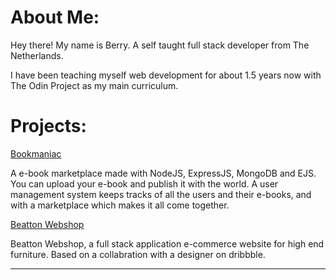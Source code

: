 # About Me:
Hey there! My name is Berry. A self taught full stack developer from The Netherlands.

I have been teaching myself web development for about 1.5 years now with The Odin Project as my main curriculum.


# Projects:

[Bookmaniac](https://github.com/berryywise/e-bookmaniac)

A e-book marketplace made with NodeJS, ExpressJS, MongoDB and EJS.
You can upload your e-book and publish it with the world. A user management system keeps tracks of all the users and their e-books, and with a marketplace which makes it all come together.


[Beatton Webshop](https://github.com/berryywise/beatton-spa-webshop)

Beatton Webshop, a full stack application e-commerce website for high end furniture. Based on a collabration with a designer on dribbble.

-----------------------------




